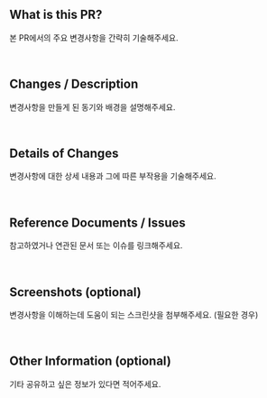 ## What is this PR?

본 PR에서의 주요 변경사항을 간략히 기술해주세요.

<br>

## Changes / Description

변경사항을 만들게 된 동기와 배경을 설명해주세요.

<br>

## Details of Changes

변경사항에 대한 상세 내용과 그에 따른 부작용을 기술해주세요.

<br>

## Reference Documents / Issues

참고하였거나 연관된 문서 또는 이슈를 링크해주세요.

<br>

## Screenshots (optional)

변경사항을 이해하는데 도움이 되는 스크린샷을 첨부해주세요. (필요한 경우)

<br>

## Other Information (optional)

기타 공유하고 싶은 정보가 있다면 적어주세요.

<br>
